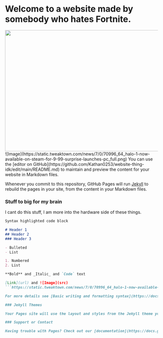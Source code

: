 # Welcome to a website made by somebody who hates Fortnite.
<img src="https://static.tweaktown.com/news/7/0/70996_64_halo-1-now-available-on-steam-for-9-99-surprise-launches-pc_full.png" width="650" height="400" />
![Image](https://static.tweaktown.com/news/7/0/70996_64_halo-1-now-available-on-steam-for-9-99-surprise-launches-pc_full.png)
You can use the [editor on GitHub](https://github.com/Kathan0253/website-thing-idk/edit/main/README.md) to maintain and preview the content for your website in Markdown files.

Whenever you commit to this repository, GitHub Pages will run [Jekyll](https://jekyllrb.com/) to rebuild the pages in your site, from the content in your Markdown files.

### Stuff to big for my brain

I cant do this stuff, I am more into the hardware side of these things.

```markdown
Syntax highlighted code block

# Header 1
## Header 2
### Header 3

- Bulleted
- List

1. Numbered
2. List

**Bold** and _Italic_ and `Code` text

[Link](url) and ![Image](src)
```https://static.tweaktown.com/news/7/0/70996_64_halo-1-now-available-on-steam-for-9-99-surprise-launches-pc_full.png

For more details see [Basic writing and formatting syntax](https://docs.github.com/en/github/writing-on-github/getting-started-with-writing-and-formatting-on-github/basic-writing-and-formatting-syntax).

### Jekyll Themes

Your Pages site will use the layout and styles from the Jekyll theme you have selected in your [repository settings](https://github.com/Kathan0253/website-thing-idk/settings/pages). The name of this theme is saved in the Jekyll `_config.yml` configuration file.

### Support or Contact

Having trouble with Pages? Check out our [documentation](https://docs.github.com/categories/github-pages-basics/) or [contact support](https://support.github.com/contact) and we’ll help you sort it out.
